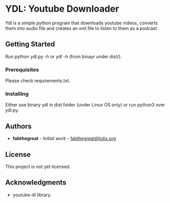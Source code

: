 # YDL: Youtube Downloader

Ydl is a simple python program that downloads youtube videos, converts them into
audio file and creates an xml file to listen to them as a podcast. 

## Getting Started

Run python ydl.py -h or ydl -h (from binayr under dist/).

### Prerequisites

Please check requirements.txt.

### Installing

Either use binary ydl in dist folder (under Linux OS only) or run python3 over ydl.py.

## Authors

* **fabthegreat** - *Initial work* - fabthegreat@lutix.org

## License

This project is not yet licensed. 

## Acknowledgments

* youtube-dl library.

